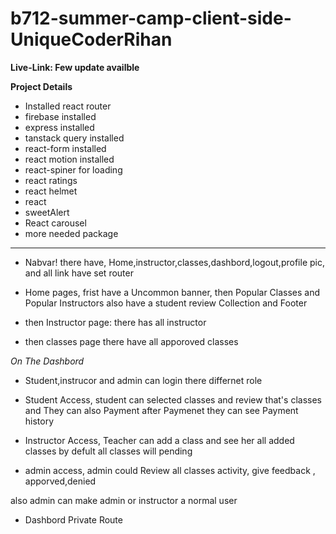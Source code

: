 ﻿# b712-summer-camp-client-side-UniqueCoderRihan
**Live-Link: Few update availble**

**Project Details**

* Installed react router
* firebase installed
* express installed
* tanstack query installed
* react-form installed
* react motion installed
* react-spiner for loading
* react ratings
* react helmet 
* react
* sweetAlert 
* React carousel
* more needed package

<hr>

* Nabvar! there have, Home,instructor,classes,dashbord,logout,profile pic, and all link have set router
* Home pages, frist have a Uncommon banner, then Popular Classes and Popular Instructors also have a student review Collection and Footer

* then Instructor page: there has all instructor 
* then classes page there have all apporoved classes

*On The Dashbord*
* Student,instrucor and admin can login there differnet role

* Student Access, student can selected classes and review that's classes and They can also Payment 
after Paymenet they can see Payment history

* Instructor Access, 
Teacher can add a class and see her all added classes by defult all classes will pending 

* admin access, admin could Review all classes activity, give feedback , apporved,denied 

also admin can make admin or instructor a normal user

* Dashbord Private Route


